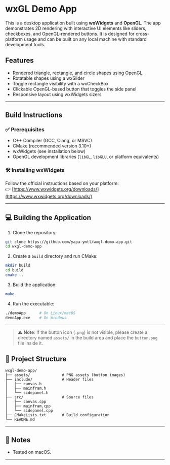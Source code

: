 # wxGL Demo App

This is a desktop application built using **wxWidgets** and **OpenGL**. The app demonstrates 2D rendering with interactive UI elements like sliders, checkboxes, and OpenGL-rendered buttons. It is designed for cross-platform usage and can be built on any local machine with standard development tools.

## Features

- Rendered triangle, rectangle, and circle shapes using OpenGL
- Rotatable shapes using a wxSlider
- Toggle rectangle visibility with a wxCheckBox
- Clickable OpenGL-based button that toggles the side panel
- Responsive layout using wxWidgets sizers

---

## Build Instructions

### ✅ Prerequisites

- C++ Compiler (GCC, Clang, or MSVC)
- CMake (recommended version 3.10+)
- wxWidgets (see installation below)
- OpenGL development libraries (`libGL`, `libGLU`, or platform equivalents)

### 🛠️ Installing wxWidgets

Follow the official instructions based on your platform:  
👉 [https://www.wxwidgets.org/downloads/](https://www.wxwidgets.org/downloads/)

---

## 💻 Building the Application

1. Clone the repository:

```bash
git clone https://github.com/yapa-ymtl/wxgl-demo-app.git
cd wxgl-demo-app
```

2. Create a `build` directory and run CMake:

```bash
mkdir build
cd build
cmake ..
```

3. Build the application:

```bash
make
```

4. Run the executable:

```bash
./demoApp      # On Linux/macOS
demoApp.exe    # On Windows
```

---
> ⚠️ **Note**: If the button icon (`.png`)  is not visible, please create a directory named `assets/` in the build area and place the `button.png` file inside it.

## 📁 Project Structure

```
wxgl-demo-app/
├── assets/              # PNG assets (button images)
├── include/             # Header files
│   ├── canvas.h
│   ├── mainfram.h
│   └── sidepanel.h
├── src/                 # Source files
│   ├── canvas.cpp
│   ├── mainfram.cpp
│   └── sidepanel.cpp
├── CMakeLists.txt       # Build configuration
└── README.md
```

---

## 📝 Notes

- Tested on macOS.

---
